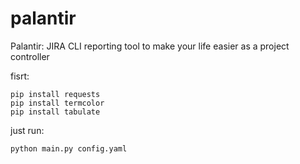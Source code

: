 # palantir
Palantir: JIRA CLI reporting tool to make your life easier as a project controller

fisrt:

```
pip install requests
pip install termcolor
pip install tabulate
```

just run:

```python main.py config.yaml```
